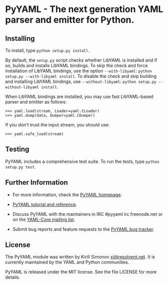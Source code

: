 # PyYAML - The next generation YAML parser and emitter for Python.

## Installing

To install, type `python setup.py install`.

By default, the `setup.py` script checks whether LibYAML is installed
and if so, builds and installs LibYAML bindings.  To skip the check
and force installation of LibYAML bindings, use the option `--with-libyaml`:
`python setup.py --with-libyaml install`.  To disable the check and
skip building and installing LibYAML bindings, use `--without-libyaml`:
`python setup.py --without-libyaml install`.

When LibYAML bindings are installed, you may use fast LibYAML-based
parser and emitter as follows:

    >>> yaml.load(stream, Loader=yaml.CLoader)
    >>> yaml.dump(data, Dumper=yaml.CDumper)

If you don't trust the input stream, you should use:

    >>> yaml.safe_load(stream)

## Testing

PyYAML includes a comprehensive test suite.  To run the tests,
type `python setup.py test`.

## Further Information

- For more information, check the
  [PyYAML homepage](https://github.com/yaml/pyyaml).

- [PyYAML tutorial and reference](http://pyyaml.org/wiki/PyYAMLDocumentation).

- Discuss PyYAML with the maintainers in IRC #pyyaml irc.freenode.net or on
  the [YAML-Core mailing list](
  http://lists.sourceforge.net/lists/listinfo/yaml-core).

- Submit bug reports and feature requests to the
  [PyYAML bug tracker](https://github.com/yaml/pyyaml/issues).

## License

The PyYAML module was written by Kirill Simonov <xi@resolvent.net>.
It is currently maintained by the YAML and Python communities.

PyYAML is released under the MIT license.
See the file LICENSE for more details.
